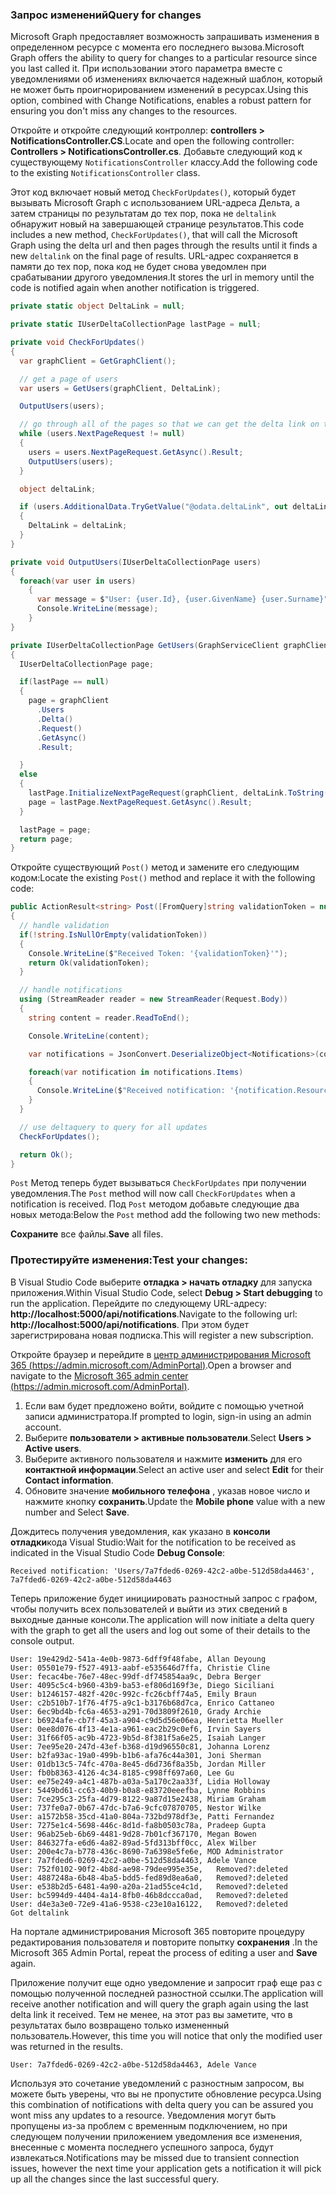 <!-- markdownlint-disable MD002 MD041 -->

### <a name="query-for-changes"></a><span data-ttu-id="49fe1-101">Запрос изменений</span><span class="sxs-lookup"><span data-stu-id="49fe1-101">Query for changes</span></span>

<span data-ttu-id="49fe1-102">Microsoft Graph предоставляет возможность запрашивать изменения в определенном ресурсе с момента его последнего вызова.</span><span class="sxs-lookup"><span data-stu-id="49fe1-102">Microsoft Graph offers the ability to query for changes to a particular resource since you last called it.</span></span> <span data-ttu-id="49fe1-103">При использовании этого параметра вместе с уведомлениями об изменениях включается надежный шаблон, который не может быть проигнорированием изменений в ресурсах.</span><span class="sxs-lookup"><span data-stu-id="49fe1-103">Using this option, combined with Change Notifications, enables a robust pattern for ensuring you don't miss any changes to the resources.</span></span>

<span data-ttu-id="49fe1-104">Откройте и откройте следующий контроллер: **controllers > NotificationsController.CS**.</span><span class="sxs-lookup"><span data-stu-id="49fe1-104">Locate and open the following controller: **Controllers > NotificationsController.cs**.</span></span>
<span data-ttu-id="49fe1-105">Добавьте следующий код к существующему `NotificationsController` классу.</span><span class="sxs-lookup"><span data-stu-id="49fe1-105">Add the following code to the existing `NotificationsController` class.</span></span>

<span data-ttu-id="49fe1-106">Этот код включает новый метод `CheckForUpdates()`, который будет вызывать Microsoft Graph с использованием URL-адреса Дельта, а затем страницы по результатам до тех пор, пока не `deltalink` обнаружит новый на завершающей странице результатов.</span><span class="sxs-lookup"><span data-stu-id="49fe1-106">This code includes a new method, `CheckForUpdates()`, that will call the Microsoft Graph using the delta url and then pages through the results until it finds a new `deltalink` on the final page of results.</span></span> <span data-ttu-id="49fe1-107">URL-адрес сохраняется в памяти до тех пор, пока код не будет снова уведомлен при срабатывании другого уведомления.</span><span class="sxs-lookup"><span data-stu-id="49fe1-107">It stores the url in memory until the code is notified again when another notification is triggered.</span></span>

```csharp
private static object DeltaLink = null;

private static IUserDeltaCollectionPage lastPage = null;

private void CheckForUpdates()
{
  var graphClient = GetGraphClient();

  // get a page of users
  var users = GetUsers(graphClient, DeltaLink);

  OutputUsers(users);

  // go through all of the pages so that we can get the delta link on the last page.
  while (users.NextPageRequest != null)
  {
    users = users.NextPageRequest.GetAsync().Result;
    OutputUsers(users);
  }

  object deltaLink;

  if (users.AdditionalData.TryGetValue("@odata.deltaLink", out deltaLink))
  {
    DeltaLink = deltaLink;
  }
}

private void OutputUsers(IUserDeltaCollectionPage users)
{
  foreach(var user in users)
    {
      var message = $"User: {user.Id}, {user.GivenName} {user.Surname}";
      Console.WriteLine(message);
    }
}

private IUserDeltaCollectionPage GetUsers(GraphServiceClient graphClient, object deltaLink)
{
  IUserDeltaCollectionPage page;

  if(lastPage == null)
  {
    page = graphClient
      .Users
      .Delta()
      .Request()
      .GetAsync()
      .Result;

  }
  else
  {
    lastPage.InitializeNextPageRequest(graphClient, deltaLink.ToString());
    page = lastPage.NextPageRequest.GetAsync().Result;
  }

  lastPage = page;
  return page;
}
```

<span data-ttu-id="49fe1-108">Откройте существующий `Post()` метод и замените его следующим кодом:</span><span class="sxs-lookup"><span data-stu-id="49fe1-108">Locate the existing `Post()` method and replace it with the following code:</span></span>

```csharp
public ActionResult<string> Post([FromQuery]string validationToken = null)
{
  // handle validation
  if(!string.IsNullOrEmpty(validationToken))
  {
    Console.WriteLine($"Received Token: '{validationToken}'");
    return Ok(validationToken);
  }

  // handle notifications
  using (StreamReader reader = new StreamReader(Request.Body))
  {
    string content = reader.ReadToEnd();

    Console.WriteLine(content);

    var notifications = JsonConvert.DeserializeObject<Notifications>(content);

    foreach(var notification in notifications.Items)
    {
      Console.WriteLine($"Received notification: '{notification.Resource}', {notification.ResourceData?.Id}");
    }
  }

  // use deltaquery to query for all updates
  CheckForUpdates();

  return Ok();
}
```

<span data-ttu-id="49fe1-109">`Post` Метод теперь будет вызываться `CheckForUpdates` при получении уведомления.</span><span class="sxs-lookup"><span data-stu-id="49fe1-109">The `Post` method will now call `CheckForUpdates` when a notification is received.</span></span> <span data-ttu-id="49fe1-110">Под `Post` методом добавьте следующие два новых метода:</span><span class="sxs-lookup"><span data-stu-id="49fe1-110">Below the `Post` method add the following two new methods:</span></span>

<span data-ttu-id="49fe1-111">**Сохраните** все файлы.</span><span class="sxs-lookup"><span data-stu-id="49fe1-111">**Save** all files.</span></span>

### <a name="test-your-changes"></a><span data-ttu-id="49fe1-112">Протестируйте изменения:</span><span class="sxs-lookup"><span data-stu-id="49fe1-112">Test your changes:</span></span>

<span data-ttu-id="49fe1-113">В Visual Studio Code выберите **отладка > начать отладку** для запуска приложения.</span><span class="sxs-lookup"><span data-stu-id="49fe1-113">Within Visual Studio Code, select **Debug > Start debugging** to run the application.</span></span>
<span data-ttu-id="49fe1-114">Перейдите по следующему URL-адресу: **http://localhost:5000/api/notifications**.</span><span class="sxs-lookup"><span data-stu-id="49fe1-114">Navigate to the following url: **http://localhost:5000/api/notifications**.</span></span> <span data-ttu-id="49fe1-115">При этом будет зарегистрирована новая подписка.</span><span class="sxs-lookup"><span data-stu-id="49fe1-115">This will register a new subscription.</span></span>

<span data-ttu-id="49fe1-116">Откройте браузер и перейдите в [центр администрирования Microsoft 365 (https://admin.microsoft.com/AdminPortal)](https://admin.microsoft.com/AdminPortal).</span><span class="sxs-lookup"><span data-stu-id="49fe1-116">Open a browser and navigate to the [Microsoft 365 admin center (https://admin.microsoft.com/AdminPortal)](https://admin.microsoft.com/AdminPortal).</span></span>

1. <span data-ttu-id="49fe1-117">Если вам будет предложено войти, войдите с помощью учетной записи администратора.</span><span class="sxs-lookup"><span data-stu-id="49fe1-117">If prompted to login, sign-in using an admin account.</span></span>
1. <span data-ttu-id="49fe1-118">Выберите **пользователи > активные пользователи**.</span><span class="sxs-lookup"><span data-stu-id="49fe1-118">Select **Users > Active users**.</span></span> 
1. <span data-ttu-id="49fe1-119">Выберите активного пользователя и нажмите **изменить** для его **контактной информации**.</span><span class="sxs-lookup"><span data-stu-id="49fe1-119">Select an active user and select **Edit** for their **Contact information**.</span></span> 
1. <span data-ttu-id="49fe1-120">Обновите значение **мобильного телефона** , указав новое число и нажмите кнопку **сохранить**.</span><span class="sxs-lookup"><span data-stu-id="49fe1-120">Update the **Mobile phone** value with a new number and Select **Save**.</span></span>

<span data-ttu-id="49fe1-121">Дождитесь получения уведомления, как указано в **консоли отладки**кода Visual Studio:</span><span class="sxs-lookup"><span data-stu-id="49fe1-121">Wait for the notification to be received as indicated in the Visual Studio Code **Debug Console**:</span></span>

```shell
Received notification: 'Users/7a7fded6-0269-42c2-a0be-512d58da4463', 7a7fded6-0269-42c2-a0be-512d58da4463
```

<span data-ttu-id="49fe1-122">Теперь приложение будет инициировать разностный запрос с графом, чтобы получить всех пользователей и выйти из этих сведений в выходные данные консоли.</span><span class="sxs-lookup"><span data-stu-id="49fe1-122">The application will now initiate a delta query with the graph to get all the users and log out some of their details to the console output.</span></span>

```shell
User: 19e429d2-541a-4e0b-9873-6dff9f48fabe, Allan Deyoung
User: 05501e79-f527-4913-aabf-e535646d7ffa, Christie Cline
User: fecac4be-76e7-48ec-99df-df745854aa9c, Debra Berger
User: 4095c5c4-b960-43b9-ba53-ef806d169f3e, Diego Siciliani
User: b1246157-482f-420c-992c-fc26cbff74a5, Emily Braun
User: c2b510b7-1f76-4f75-a9c1-b3176b68d7ca, Enrico Cattaneo
User: 6ec9bd4b-fc6a-4653-a291-70d3809f2610, Grady Archie
User: b6924afe-cb7f-45a3-a904-c9d5d56e06ea, Henrietta Mueller
User: 0ee8d076-4f13-4e1a-a961-eac2b29c0ef6, Irvin Sayers
User: 31f66f05-ac9b-4723-9b5d-8f381f5a6e25, Isaiah Langer
User: 7ee95e20-247d-43ef-b368-d19d96550c81, Johanna Lorenz
User: b2fa93ac-19a0-499b-b1b6-afa76c44a301, Joni Sherman
User: 01db13c5-74fc-470a-8e45-d6d736f8a35b, Jordan Miller
User: fb0b8363-4126-4c34-8185-c998ff697a60, Lee Gu
User: ee75e249-a4c1-487b-a03a-5a170c2aa33f, Lidia Holloway
User: 5449bd61-cc63-40b9-b0a8-e83720eeefba, Lynne Robbins
User: 7ce295c3-25fa-4d79-8122-9a87d15e2438, Miriam Graham
User: 737fe0a7-0b67-47dc-b7a6-9cfc07870705, Nestor Wilke
User: a1572b58-35cd-41a0-804a-732bd978df3e, Patti Fernandez
User: 7275e1c4-5698-446c-8d1d-fa8b0503c78a, Pradeep Gupta
User: 96ab25eb-6b69-4481-9d28-7b01cf367170, Megan Bowen
User: 846327fa-e6d6-4a82-89ad-5fd313bff0cc, Alex Wilber
User: 200e4c7a-b778-436c-8690-7a6398e5fe6e, MOD Administrator
User: 7a7fded6-0269-42c2-a0be-512d58da4463, Adele Vance
User: 752f0102-90f2-4b8d-ae98-79dee995e35e,   Removed?:deleted
User: 4887248a-6b48-4ba5-bdd5-fed89d8ea6a0,   Removed?:deleted
User: e538b2d5-6481-4a90-a20a-21ad55ce4c1d,   Removed?:deleted
User: bc5994d9-4404-4a14-8fb0-46b8dccca0ad,   Removed?:deleted
User: d4e3a3e0-72e9-41a6-9538-c23e10a16122,   Removed?:deleted
Got deltalink
```

<span data-ttu-id="49fe1-123">На портале администрирования Microsoft 365 повторите процедуру редактирования пользователя и повторите попытку **сохранения** .</span><span class="sxs-lookup"><span data-stu-id="49fe1-123">In the Microsoft 365 Admin Portal, repeat the process of editing a user and **Save** again.</span></span>

<span data-ttu-id="49fe1-124">Приложение получит еще одно уведомление и запросит граф еще раз с помощью полученной последней разностной ссылки.</span><span class="sxs-lookup"><span data-stu-id="49fe1-124">The application will receive another notification and will query the graph again using the last delta link it received.</span></span> <span data-ttu-id="49fe1-125">Тем не менее, на этот раз вы заметите, что в результатах было возвращено только измененный пользователь.</span><span class="sxs-lookup"><span data-stu-id="49fe1-125">However, this time you will notice that only the modified user was returned in the results.</span></span>

```shell
User: 7a7fded6-0269-42c2-a0be-512d58da4463, Adele Vance
```

<span data-ttu-id="49fe1-126">Используя это сочетание уведомлений с разностным запросом, вы можете быть уверены, что вы не пропустите обновление ресурса.</span><span class="sxs-lookup"><span data-stu-id="49fe1-126">Using this combination of notifications with delta query you can be assured you wont miss any updates to a resource.</span></span> <span data-ttu-id="49fe1-127">Уведомления могут быть пропущены из-за проблем с временным подключением, но при следующем получении приложением уведомления все изменения, внесенные с момента последнего успешного запроса, будут извлекаться.</span><span class="sxs-lookup"><span data-stu-id="49fe1-127">Notifications may be missed due to transient connection issues, however the next time your application gets a notification it will pick up all the changes since the last successful query.</span></span>
